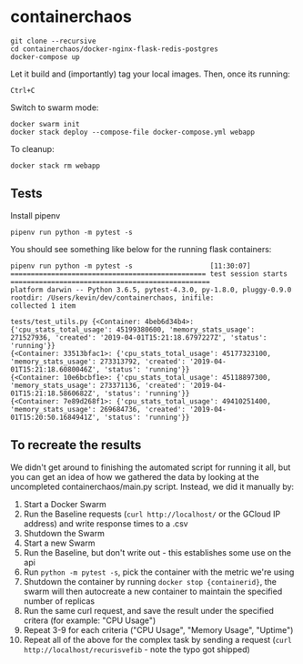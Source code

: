 # containerchaos

```
git clone --recursive
cd containerchaos/docker-nginx-flask-redis-postgres
docker-compose up
```
Let it build and (importantly) tag your local images.
Then, once its running:
```
Ctrl+C
```

Switch to swarm mode:
```
docker swarm init
docker stack deploy --compose-file docker-compose.yml webapp
```


To cleanup:
```
docker stack rm webapp
```

## Tests

Install pipenv

```
pipenv run python -m pytest -s
```

You should see something like below for the running flask containers:
```
pipenv run python -m pytest -s                   [11:30:07]
================================================ test session starts =================================================
platform darwin -- Python 3.6.5, pytest-4.3.0, py-1.8.0, pluggy-0.9.0
rootdir: /Users/kevin/dev/containerchaos, inifile:
collected 1 item

tests/test_utils.py {<Container: 4beb6d34b4>: {'cpu_stats_total_usage': 45199380600, 'memory_stats_usage': 271527936, 'created': '2019-04-01T15:21:18.6797227Z', 'status': 'running'}}
{<Container: 33513bfac1>: {'cpu_stats_total_usage': 45177323100, 'memory_stats_usage': 273313792, 'created': '2019-04-01T15:21:18.6080046Z', 'status': 'running'}}
{<Container: 10e6bcbf1e>: {'cpu_stats_total_usage': 45118897300, 'memory_stats_usage': 273371136, 'created': '2019-04-01T15:21:18.5860682Z', 'status': 'running'}}
{<Container: 7e89d268f1>: {'cpu_stats_total_usage': 49410251400, 'memory_stats_usage': 269684736, 'created': '2019-04-01T15:20:50.1684941Z', 'status': 'running'}}
```


## To recreate the results
We didn't get around to finishing the automated script for running it all, but you can get an idea of how we gathered the data by looking at the uncompleted containerchaos/main.py script.
Instead, we did it manually by:
1. Start a Docker Swarm
2. Run the Baseline requests (`curl http://localhost/` or the GCloud IP address) and write response times to a .csv
3. Shutdown the Swarm
4. Start a new Swarm
5. Run the Baseline, but don't write out - this establishes some use on the api
6. Run `python -m pytest -s`, pick the container with the metric we're using
7. Shutdown the container by running `docker stop {containerid}`, the swarm will then autocreate a new container to maintain the specified number of replicas
8. Run the same curl request, and save the result under the specified critera (for example: "CPU Usage")
9. Repeat 3-9 for each criteria ("CPU Usage", "Memory Usage", "Uptime")
10. Repeat all of the above for the complex task by sending a request (`curl http://localhost/recurisvefib` - note the typo got shipped)

